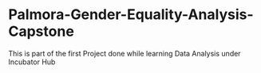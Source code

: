# Palmora-Gender-Equality-Analysis-Capstone
This is part of the first Project done while learning Data Analysis under Incubator Hub 
